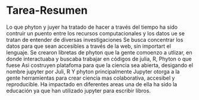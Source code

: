 # Tarea-Resumen  
Lo que phyton y juyer ha tratado de hacer a través del tiempo ha sido contruir un puento entre los recursos computacionales y los datos ue se tratan de entender de diversas investigaciones 
Se busca concentrar los datos para que sean accesibles a través de la web, sin importart el lenguaje.
Se crearon libretas de phyton que la gente comoenzo a utlizar, en donde interactuaba y buscaba trabajar en códigos de julia, R, Phyton o que fuese 
Asi costruyen platafoma para que la ciencia sea abierta, desigando el nombre jupyter por Juli, R Y phyton principalmente 
Jupyter otorga a la gente herramientas para crear ciencia mas colaborativa, accesibel y reproducible. 
Ha impactado en diferentes areas una de ella ha sido la educación ya que han utilizado jupyter para escribir libros. 
